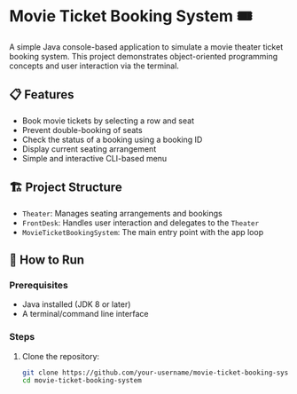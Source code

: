 # Movie Ticket Booking System 🎟️

A simple Java console-based application to simulate a movie theater ticket booking system. This project demonstrates object-oriented programming concepts and user interaction via the terminal.

## 📋 Features

- Book movie tickets by selecting a row and seat
- Prevent double-booking of seats
- Check the status of a booking using a booking ID
- Display current seating arrangement
- Simple and interactive CLI-based menu

## 🏗️ Project Structure

- `Theater`: Manages seating arrangements and bookings
- `FrontDesk`: Handles user interaction and delegates to the `Theater`
- `MovieTicketBookingSystem`: The main entry point with the app loop

## 🧪 How to Run

### Prerequisites
- Java installed (JDK 8 or later)
- A terminal/command line interface

### Steps
1. Clone the repository:
   ```bash
   git clone https://github.com/your-username/movie-ticket-booking-system.git
   cd movie-ticket-booking-system
